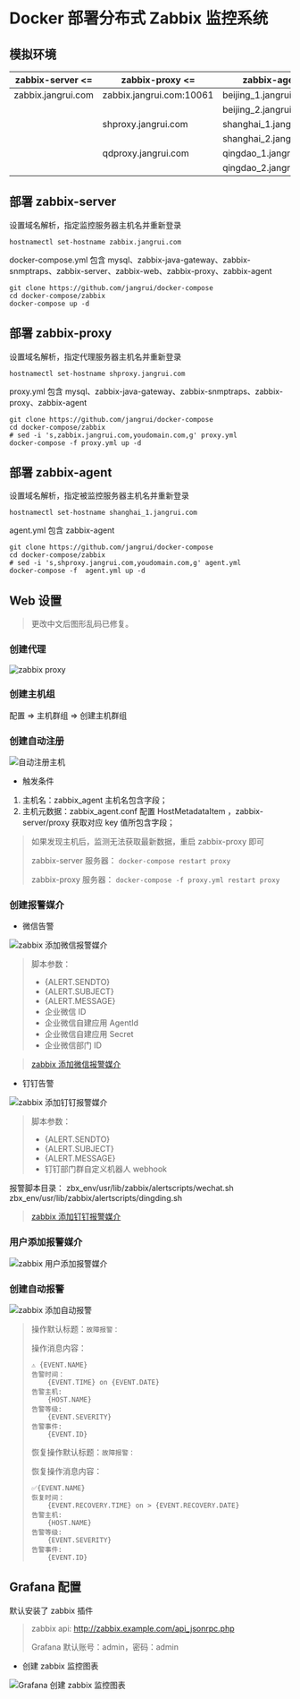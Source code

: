 # Docker 部署分布式 Zabbix 监控系统

## 模拟环境

|zabbix-server    <=|zabbix-proxy           <=|zabbix-agent          |
|-|-|-|
|zabbix.jangrui.com |zabbix.jangrui.com:10061 |beijing_1.jangrui.com |
|                   |                         |beijing_2.jangrui.com |
|                   |shproxy.jangrui.com      |shanghai_1.jangrui.com|
|                   |                         |shanghai_2.jangrui.com|
|                   |qdproxy.jangrui.com      |qingdao_1.jangrui.com |
|                   |                         |qingdao_2.jangrui.com |

## 部署 zabbix-server

设置域名解析，指定监控服务器主机名并重新登录

```
hostnamectl set-hostname zabbix.jangrui.com
```

docker-compose.yml 包含 mysql、zabbix-java-gateway、zabbix-snmptraps、zabbix-server、zabbix-web、zabbix-proxy、zabbix-agent

```
git clone https://github.com/jangrui/docker-compose
cd docker-compose/zabbix
docker-compose up -d
```

## 部署 zabbix-proxy

设置域名解析，指定代理服务器主机名并重新登录

```
hostnamectl set-hostname shproxy.jangrui.com
```

proxy.yml 包含 mysql、zabbix-java-gateway、zabbix-snmptraps、zabbix-proxy、zabbix-agent

```
git clone https://github.com/jangrui/docker-compose
cd docker-compose/zabbix
# sed -i 's,zabbix.jangrui.com,youdomain.com,g' proxy.yml
docker-compose -f proxy.yml up -d
```

## 部署 zabbix-agent

设置域名解析，指定被监控服务器主机名并重新登录

```
hostnamectl set-hostname shanghai_1.jangrui.com
```

agent.yml 包含 zabbix-agent

```
git clone https://github.com/jangrui/docker-compose
cd docker-compose/zabbix
# sed -i 's,shproxy.jangrui.com,youdomain.com,g' agent.yml
docker-compose -f  agent.yml up -d
```

## Web 设置

> 更改中文后图形乱码已修复。

### 创建代理

![zabbix proxy](https://notes.jangrui.com/_media/zabbix/proxy.gif)

### 创建主机组

配置 => 主机群组 => 创建主机群组

### 创建自动注册

![自动注册主机](https://notes.jangrui.com/_media/zabbix/auto_registration_host.gif)

- 触发条件

1. 主机名：zabbix_agent 主机名包含字段；
2. 主机元数据：zabbix_agent.conf 配置 HostMetadataItem ，zabbix-server/proxy 获取对应 key 值所包含字段；

> 如果发现主机后，监测无法获取最新数据，重启 zabbix-proxy 即可
> 
> zabbix-server 服务器： `docker-compose restart proxy`
>
> zabbix-proxy 服务器： `docker-compose -f proxy.yml restart proxy`

### 创建报警媒介

- 微信告警

![zabbix 添加微信报警媒介](https://notes.jangrui.com/_media/zabbix/media-types-wechat.gif)

> 脚本参数：
> - {ALERT.SENDTO}
> - {ALERT.SUBJECT}
> - {ALERT.MESSAGE}
> - 企业微信 ID
> - 企业微信自建应用 AgentId
> - 企业微信自建应用 Secret
> - 企业微信部门 ID

> [zabbix 添加微信报警媒介](https://notes.jangrui.com/#/zabbix/wechat)

- 钉钉告警

![zabbix 添加钉钉报警媒介](https://notes.jangrui.com/_media/zabbix/media-types-dingding.gif)

> 脚本参数：
> - {ALERT.SENDTO}
> - {ALERT.SUBJECT}
> - {ALERT.MESSAGE}
> - 钉钉部门群自定义机器人 webhook

报警脚本目录：
zbx_env/usr/lib/zabbix/alertscripts/wechat.sh
zbx_env/usr/lib/zabbix/alertscripts/dingding.sh

> [zabbix 添加钉钉报警媒介](https://notes.jangrui.com/#/zabbix/dingding)

### 用户添加报警媒介

![zabbix 用户添加报警媒介](https://notes.jangrui.com/_media/zabbix/media-types-wechat-user.gif)

### 创建自动报警

![zabbix 添加自动报警](https://notes.jangrui.com/_media/zabbix/media-types-wechat-action.gif)

>操作默认标题：`故障报警：`
>
> 操作消息内容：
> ```
> ⚠️ {EVENT.NAME}
> 告警时间：
>     {EVENT.TIME} on {EVENT.DATE}
> 告警主机: 
>     {HOST.NAME}
> 告警等级: 
>     {EVENT.SEVERITY}
> 告警事件: 
>     {EVENT.ID}
> ```
>
>恢复操作默认标题：`故障报警：`
>
> 恢复操作消息内容：
> ```
> ✅{EVENT.NAME}
> 恢复时间：
>     {EVENT.RECOVERY.TIME} on > {EVENT.RECOVERY.DATE}
> 告警主机: 
>     {HOST.NAME}
> 告警等级: 
>     {EVENT.SEVERITY}
> 告警事件: 
>     {EVENT.ID}
> ```

## Grafana 配置

默认安装了 zabbix 插件

> zabbix api: http://zabbix.example.com/api_jsonrpc.php
> 
> Grafana 默认账号：admin，密码：admin

- 创建 zabbix 监控图表

![Grafana 创建 zabbix 监控图表](https://notes.jangrui.com/_media/zabbix/grafana.gif)
